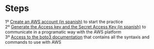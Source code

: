 # Steps

1º [Create an AWS account (in spanish)](https://www.youtube.com/watch?v=8AUWxW14lhk&t=4s) to start the practice <br/>
2º [Generate the Access key and the Secret Access Key (in spanish)](https://www.youtube.com/watch?v=_zMCdUndHy0&t=239s) to communicate in a programatic way with the AWS platform <br/>
3º [Access to the boto3 documentation](https://boto3.amazonaws.com/v1/documentation/api/latest/index.html) that contains all the syntaxis and commands to use with AWS <br/>

